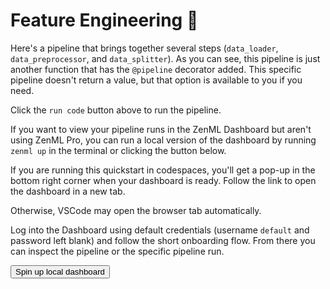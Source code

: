 # Feature Engineering 🧪

Here's a pipeline that brings together several steps (`data_loader`, `data_preprocessor`, and `data_splitter`). As you can see, this pipeline is just another function that has the `@pipeline` decorator added. This specific pipeline doesn't return a value, but that option is available to you if you need.

Click the `run code` button above to run the pipeline.

<div class="tip">
  <p>
    If you want to view your pipeline runs in the ZenML Dashboard but aren't 
    using ZenML Pro, you can run a local version of the 
    dashboard by running <code>zenml up</code> in the terminal or clicking 
    the button below.
  </p>
  <p>
    If you are running this quickstart in codespaces, you'll get a pop-up in 
    the bottom right corner when your dashboard is ready. Follow the link to 
    open the dashboard in a new tab. 
  </p>
  <p>
    Otherwise, VSCode may open the browser tab automatically.
  </p>
  <p>
    Log into the Dashboard using default credentials (username <code>default</code>
    and password left blank) and follow the short onboarding flow.
    From there you can inspect the pipeline or the 
    specific pipeline run.
  </p>
  <button id="local-server-connect">Spin up local dashboard</button>
</div>
